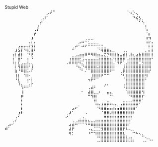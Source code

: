 Stupid Web
⠀⠀⠀⠀⠀⠀⠀⠀⠀⠀⠀⠀⠀⡠⠞⠉⠀⠀⠀⠀⠀⠀⠀⠀⠀⠀⠀⠀⠀⠀⠀⠀⠀⠀⠀⠀⠀⠀⠈⠲⡑⢄⠀⠀⠀⠀⠀
⠀⠀⠀⠀⠀⠀⠀⠀⠀⠀⠀⢀⡼⠁⠀⠀⠀⠀⠀⠀⠀⠀⠀⠀⠀⠀⠀⠀⠀⠀⠀⠀⠀⠀⠀⠀⠀⠀⠀⠀⠙⢮⣣⡀⠀⠀⠀
⠀⠀⠀⠀⠀⠀⠀⠀⠀⠀⢀⠞⠀⠀⠀⠀⠀⠀⠀⠀⠀⠀⠀⠀⠀⠀⠀⠀⠀⠀⠀⠀⠀⠀⠀⠀⠀⠀⠀⠀⠀⠀⠁⠱⡀⠀⠀
⠀⠀⠀⠀⠀⠀⠀⠀⠀⢀⡞⠀⠀⠀⠀⠀⠀⠀⠀⠀⠀⠀⠀⠀⠀⠀⠀⠀⠀⠀⠀⠀⠀⠀⠀⠀⠀⠀⠀⠀⠀⠀⠀⠀⢣⠀⠀
⠀⠀⠀⠀⠀⠀⠀⠀⠀⡞⠀⠀⠀⠀⠀⠀⠀⠀⠀⠀⠀⠀⠀⠀⠀⠀⠀⠀⠀⠀⠀⠀⠀⠀⠀⠀⠀⠀⠀⠀⠀⠀⠀⠀⠈⡆⠀
⠀⠀⠀⠀⠀⠀⠀⠀⡼⠀⠀⠀⠀⠀⠀⠀⠀⠀⠀⠀⠀⠀⠀⠀⣀⣠⡤⠤⠀⠀⠀⠀⠀⠀⠀⠀⠀⠀⠀⠀⠀⠀⠀⠀⢸⣹⠀
⠀⠀⠀⠀⢀⣀⣀⣸⢧⡇⠀⠀⠀⠀⠀⠀⠀⠀⠀⠀⠀⠀⣠⠞⣩⡤⠶⠶⠶⠦⠤⠀⠀⠀⠀⠀⠀⠀⠀⠀⠀⠀⠀⠀⠘⡇⡇
⠀⠀⠀⣰⣫⡏⠳⣏⣿⠇⠀⠀⠀⠀⠀⠀⠀⠀⠀⠀⠀⠚⠁⠀⠀⠀⠀⠀⠀⠙⢿⣿⣶⣄⡀⠀⠀⢀⡀⠀⠀⠀⠀⠀⡀⡅⡇
⠀⠀⢰⡇⣾⡇⠀⠙⣟⠀⠀⠀⠀⠀⠀⠀⠀⠀⠀⠀⠀⣀⣠⣴⣶⠿⠛⠻⢿⣶⣤⣍⡙⢿⣿⣷⣤⣾⡇⣼⣆⣴⣷⣿⣿⡇⡇
⠀⠀⢸⡀⡿⠁⠀⡇⠈⠀⠀⠀⠀⠀⠀⠀⠀⠀⠀⠀⣸⣿⣿⣯⠴⢲⣶⣶⣶⣾⣿⣿⣿⣷⠹⣿⣿⠟⢰⣿⣿⣿⠿⣿⣿⣿⠁
⠀⠀⠈⡇⢷⣾⣿⡿⢱⠀⠀⠀⠀⠀⠀⠀⠀⠀⠀⠈⠉⠉⠹⣌⠳⣼⣿⣿⣿⣻⣿⣿⣿⣿⡇⠈⠁⢰⣿⣿⣿⣿⣶⣾⣿⣿⠀
⠀⠀⠀⣷⠘⠿⣿⡥⠏⠀⠀⠀⠀⠀⠀⠀⠀⠀⠀⠀⠀⠀⠀⠈⠃⠌⠉⣿⣿⣿⣿⣿⣿⠟⠃⠀⢀⡿⣿⣿⣿⣿⣿⣿⣿⡞⠀
⠀⠀⠀⢸⡇⠀⠹⠗⡀⠀⠀⠀⠀⠀⠀⠀⠀⠀⠀⠀⠀⠀⠀⠀⠀⠀⠀⣸⣿⡿⠟⠉⠉⠀⠀⠀⠈⢃⣿⣿⣿⣿⣿⣿⡻⠀⠀
⠀⠀⠀⠈⢧⠀⠀⠏⣇⠀⠀⠀⠀⠀⠀⠀⠀⠀⠀⠀⠀⠀⠀⠀⠀⠀⠙⠋⠁⠀⠀⠀⠀⠀⠀⠀⠀⠀⣿⣿⣿⣿⣿⣿⠁⠀⠀
⠀⠀⠀⠀⠈⢳⠶⠞⠃⠀⠀⠀⠀⠀⠀⠀⠀⠀⠀⠀⠀⠀⠀⠀⠀⠀⢀⣴⠆⠀⠀⠊⠁⠀⠀⠀⠀⠸⣿⣿⣿⣿⣿⣿⠀⠀⠀
⠀⠀⠀⠀⠀⢸⠀⠀⠀⠀⠀⠀⠀⠀⠀⠀⠀⠀⠀⠀⠀⠀⠀⠀⠂⠀⣼⣿⣀⡰⠀⠀⣤⣄⠀⠀⠀⠀⢹⣿⣿⣿⣿⢻⠀⠀⠀
⠀⠀⠀⠀⠀⡟⠀⠀⠀⠀⠀⠀⠀⠀⠀⠀⠀⠀⠀⠀⠀⠀⠀⠀⠀⠀⠉⠹⣿⠀⠀⠀⠀⠉⠀⠀⠀⠀⠀⠙⣿⣿⣿⡏⠀⠀⠀
⠀⠀⠀⠀⠀⡇⠀⠀⠀⠀⠀⠀⠀⠀⠀⠀⠀⠀⠀⠀⠀⠀⠀⠀⠀⠀⠀⠀⢻⣄⢠⣤⣶⣤⣀⠀⢀⣶⣶⣶⣿⣿⠟⠀⠀⠀⠀
⠀⠀⠀⠀⠀⡇⠀⠀⠀⠀⠀⠀⠀⠀⠀⠀⠀⠀⠀⠀⠀⣠⠖⠁⠀⠀⠀⠀⠀⠻⣿⣿⣥⣤⣯⣥⣾⣿⣿⣿⣿⠋⠀⠀⠀⠀⠀
⠀⠀⠀⠀⣰⠇⠀⠀⠀⠀⠀⠀⠀⠀⠀⠀⠀⠀⠀⢀⡼⠁⠀⠀⠀⠠⠀⠀⠀⠀⠈⣿⣿⣼⣿⣿⣿⣿⣿⣿⠇⠀⠀⠀⠀⠀⠀
⠀⠀⠀⡰⠁⠀⠀⠀⠀⠀⠀⠀⠀⠀⠀⠀⠀⠀⠀⠊⠀⠀⠀⣠⣰⣄⡀⠀⢀⣀⣀⣛⣟⣿⣿⣿⣿⣿⣿⡿⠀⠀⠀⠀⠀⠀⠀
⠀⣠⠜⠁⠀⠀⠀⠀⠀⠀⠀⠀⠀⠀⠀⠀⠀⠀⠀⠀⣠⣼⠾⠛⠛⠻⠿⣿⣿⣿⣿⣿⣿⣿⣿⣿⣿⣿⣿⠃⠀⠀⠀⠀⠀⠀⠀
⠾⠁⠀⠀⠀⠀⠀⠀⠀⠀⠀⠀⠀⠀⠀⠀⠀⠀⠀⠀⣼⡟⠀⠀⠀⠀⠠⣄⣉⣉⣻⣿⣿⣿⣿⣿⣿⡟⠧⢄⡀⠀⠀⠀⠀⠀⠀
⠀⠀⠀⠀⠀⠀⠀⠀⠀⠀⠀⠀⠀⠀⠀⠀⠀⠀⠀⠀⠻⠅⠀⠀⠀⠀⠘⠉⠹⣿⣿⣿⣿⣿⣿⣿⣿⣧⡀⠀⠉⠓⠢⣄⠀⠀⠀
⠀⠀⠀⠀⠀⠀⠀⠀⠀⠀⠀⠀⠀⠀⠀⠀⠀⠀⠀⠀⠀⠀⠀⠀⠀⠀⠀⠀⠀⣉⣿⣿⣿⣿⣿⣿⣿⣿⣷⣻⡄⠀⠀⢀⡑⠢⠄
